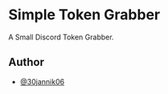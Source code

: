 # Simple Token Grabber

A Small Discord Token Grabber.
## Author

- [@30jannik06](https://www.github.com/30jannik06)